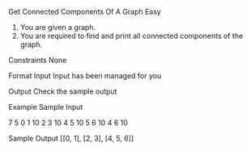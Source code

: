Get Connected Components Of A Graph
Easy

1. You are given a graph.
2. You are required to find and print all connected components of the graph.

Constraints
None

Format
Input
Input has been managed for you

Output
Check the sample output

Example
Sample Input

7
5
0 1 10
2 3 10
4 5 10
5 6 10
4 6 10

Sample Output
[[0, 1], [2, 3], [4, 5, 6]]